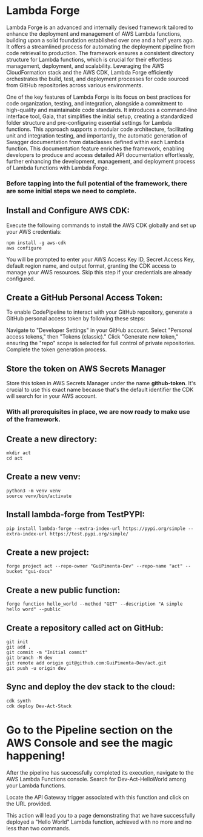 
# Lambda Forge
Lambda Forge is an advanced and internally devised framework tailored to enhance the deployment and management of AWS Lambda functions, building upon a solid foundation established over one and a half years ago. It offers a streamlined process for automating the deployment pipeline from code retrieval to production. The framework ensures a consistent directory structure for Lambda functions, which is crucial for their effortless management, deployment, and scalability. Leveraging the AWS CloudFormation stack and the AWS CDK, Lambda Forge efficiently orchestrates the build, test, and deployment processes for code sourced from GitHub repositories across various environments.

One of the key features of Lambda Forge is its focus on best practices for code organization, testing, and integration, alongside a commitment to high-quality and maintainable code standards. It introduces a command-line interface tool, Gaia, that simplifies the initial setup, creating a standardized folder structure and pre-configuring essential settings for Lambda functions. This approach supports a modular code architecture, facilitating unit and integration testing, and importantly, the automatic generation of Swagger documentation from dataclasses defined within each Lambda function. This documentation feature enriches the framework, enabling developers to produce and access detailed API documentation effortlessly, further enhancing the development, management, and deployment process of Lambda functions with Lambda Forge.

### Before tapping into the full potential of the framework, there are some initial steps we need to complete.

## Install and Configure AWS CDK:

Execute the following commands to install the AWS CDK globally and set up your AWS credentials:

```
npm install -g aws-cdk
aws configure
```


You will be prompted to enter your AWS Access Key ID, Secret Access Key, default region name, and output format, granting the CDK access to manage your AWS resources. Skip this step if your credentials are already configured.

## Create a GitHub Personal Access Token:

To enable CodePipeline to interact with your GitHub repository, generate a GitHub personal access token by following these steps:

Navigate to "Developer Settings" in your GitHub account.
Select "Personal access tokens," then "Tokens (classic)."
Click "Generate new token," ensuring the "repo" scope is selected for full control of private repositories.
Complete the token generation process.

## Store the token on AWS Secrets Manager

Store this token in AWS Secrets Manager under the name **github-token**. It's crucial to use this exact name because that's the default identifier the CDK will search for in your AWS account.

### With all prerequisites in place, we are now ready to make use of the framework.

## Create a new directory:
```
mkdir act
cd act
````

## Create a new venv:
```
python3 -m venv venv
source venv/bin/activate
```
## Install lambda-forge from TestPYPI:
```
pip install lambda-forge --extra-index-url https://pypi.org/simple --extra-index-url https://test.pypi.org/simple/
````

## Create a new project:
```
forge project act --repo-owner "GuiPimenta-Dev" --repo-name "act" --bucket "gui-docs"
````

## Create a new public function:

```
forge function hello_world --method "GET" --description "A simple hello word" --public
```

## Create a repository called act on GitHub:

```
git init
git add .
git commit -m "Initial commit"
git branch -M dev
git remote add origin git@github.com:GuiPimenta-Dev/act.git
git push -u origin dev
```

## Sync and deploy the dev stack to the cloud:

```
cdk synth
cdk deploy Dev-Act-Stack
````

# Go to the Pipeline section on the AWS Console and see the magic happening!

After the pipeline has successfully completed its execution, navigate to the AWS Lambda Functions console. Search for Dev-Act-HelloWorld among your Lambda functions.

Locate the API Gateway trigger associated with this function and click on the URL provided.

This action will lead you to a page demonstrating that we have successfully deployed a "Hello World" Lambda function, achieved with no more and no less than two commands.
